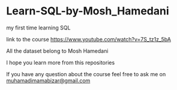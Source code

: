 # Learn-SQL-by-Mosh_Hamedani

my first time learning SQL

link to the course https://www.youtube.com/watch?v=7S_tz1z_5bA

All the dataset belong to Mosh Hamedani

I hope you learn more from this repositories 

If you have any question about the course feel free to ask me on muhamadimamabizar@gmail.com
